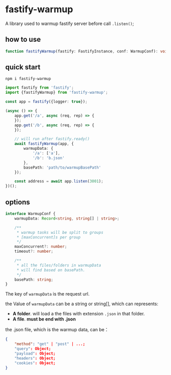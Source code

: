 # fastify-warmup

A library used to warmup fastify server before call `.listen()`;

## how to use

```ts
function fastifyWarmup(fastify: FastifyInstance, conf: WarmupConf): void
```

## quick start

```shell
npm i fastify-warmup
```

```ts
import fastify from 'fastify';
import {fastifyWarmup} from 'fastify-warmup';

const app = fastify({logger: true});

(async () => {
    app.get('/a', async (req, rep) => {
    });
    app.get('/b', async (req, rep) => {
    });

    // will run after fastify.ready()
    await fastifyWarmup(app, {
        warmupData: {
            '/a': ['a'],
            '/b': 'b.json'
        },
        basePath: 'path/to/warmupBasePath'
    });

    const address = await app.listen(3001);
})();
```

## options

```ts
interface WarmupConf {
    warmupData: Record<string, string[] | string>;

    /**
     * warmup tasks will be split to groups
     * [maxConcurrent]s per group
     */
    maxConcurrent?: number;
    timeout?: number;

    /**
     * all the files/folders in warmupData
     * will find based on basePath.
     */
    basePath: string;
}
```

The key of `warmupData` is the request url.

the Value of `warmupData` can be a string or string[], which can represents:

- **A folder**. will load a the files with extension `.json` in that folder.
- **A file**. **must be end with .json**

the .json file, which is the warmup data, can be：

```json
{
    "method": "get" | "post" | ...;
    "query": Object;
    "payload": Object;
    "headers": Object;
    "cookies": Object;
}
```


